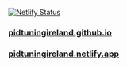 [![Netlify Status](https://api.netlify.com/api/v1/badges/f33549d3-7c46-4816-9d23-467a1f4b95d9/deploy-status)](https://app.netlify.com/sites/pidtuningireland/deploys)

### [pidtuningireland.github.io](https://pidtuningireland.github.io/)
### [pidtuningireland.netlify.app](https://pidtuningireland.netlify.app)
